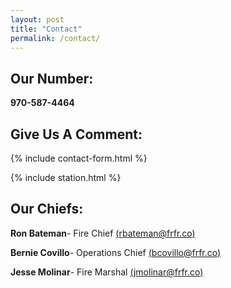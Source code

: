 ```yaml
---
layout: post
title: "Contact"
permalink: /contact/
---
```


## Our Number:

**970-587-4464**

## Give Us A Comment:

{% include contact-form.html %}

{% include station.html %}

## Our Chiefs:

**Ron Bateman**- Fire Chief [(rbateman@frfr.co)](mailto:rbateman@frfr.co)

**Bernie Covillo**- Operations Chief [(bcovillo@frfr.co)](mailto:bcovillo@frfr.co)

**Jesse Molinar**- Fire Marshal [(jmolinar@frfr.co)](mailto:jmolinar@frfr.co)